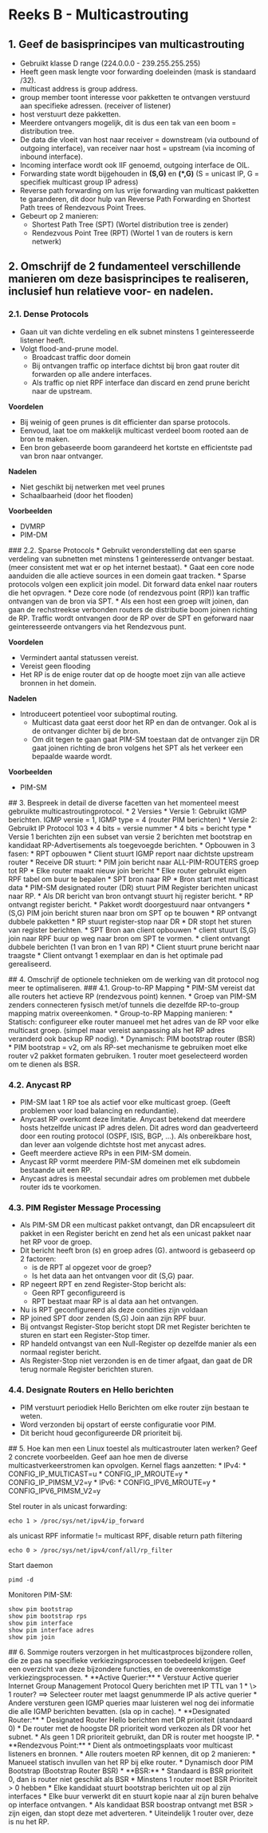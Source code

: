 # Reeks B - Multicastrouting
## 1. Geef de basisprincipes van multicastrouting
* Gebruikt klasse D range (224.0.0.0 - 239.255.255.255)
* Heeft geen mask lengte voor forwarding doeleinden (mask is standaard /32).
* multicast address is group address.
* group member toont interesse voor pakketten te ontvangen verstuurd aan specifieke adressen. (receiver of listener)
* host verstuurt deze pakketten.
* Meerdere ontvangers mogelijk, dit is dus een tak van een boom = distribution tree.
* De data die vloeit van host naar receiver = downstream (via outbound of outgoing interface), van receiver naar host = upstream (via incoming of inbound interface).
* Incoming interface wordt ook IIF genoemd, outgoing interface de OIL.
* Forwarding state wordt bijgehouden in **(S,G)** en **(*,G)** (S = unicast IP, G = specifiek multicast group IP adress)
* Reverse path forwarding om lus vrije forwarding van multicast pakketten te garanderen, dit door hulp van Reverse Path Forwarding en Shortest Path trees of Rendezvous Point Trees.
* Gebeurt op 2 manieren:
    * Shortest Path Tree (SPT) (Wortel distribution tree is zender)
    * Rendezvous Point Tree (RPT) (Wortel 1 van de routers is kern netwerk)

## 2. Omschrijf de 2 fundamenteel verschillende manieren om deze basisprincipes te realiseren, inclusief hun relatieve voor- en nadelen.
### 2.1. Dense Protocols
* Gaan uit van dichte verdeling en elk subnet minstens 1 geinteresseerde listener heeft.
* Volgt flood-and-prune model. 
    * Broadcast traffic door domein
    * Bij ontvangen traffic op interface dichtst bij bron gaat router dit forwarden op alle andere interfaces.
    * Als traffic op niet RPF interface dan discard en zend prune bericht naar de upstream.

**Voordelen**
* Bij weinig of geen prunes is dit efficienter dan sparse protocols.
* Eenvoud, laat toe om makkelijk multicast verdeel boom rooted aan de bron te maken.
* Een bron gebaseerde boom garandeerd het kortste en efficientste pad van bron naar ontvanger.

**Nadelen**
* Niet geschikt bij netwerken met veel prunes
* Schaalbaarheid (door het flooden)

**Voorbeelden**
* DVMRP
* PIM-DM

<p style="page-break-after:always;"></p>
### 2.2. Sparse Protocols
* Gebruikt veronderstelling dat een sparse verdeling van subnetten met minstens 1 geinteresserde ontvanger bestaat. (meer consistent met wat er op het internet bestaat).
* Gaat een core node aanduiden die alle actieve sources in een domein gaat tracken.
* Sparse protocols volgen een explicit join model. Dit forward data enkel naar routers die het opvragen.
* Deze core node (of rendezvous point (RP)) kan traffic ontvangen van de bron via SPT.
* Als een host een groep wilt joinen, dan gaan de rechstreekse verbonden routers de distributie boom joinen richting de RP. Traffic wordt ontvangen door de RP over de SPT en geforward naar geinteresseerde ontvangers via het Rendezvous punt.

**Voordelen**
* Vermindert aantal statussen vereist.
* Vereist geen flooding
* Het RP is de enige router dat op de hoogte moet zijn van alle actieve bronnen in het domein.

**Nadelen**
* Introduceert potentieel voor suboptimal routing.
    * Multicast data gaat eerst door het RP en dan de ontvanger. Ook al is de ontvanger dichter bij de bron.
    * Om dit tegen te gaan gaat PIM-SM toestaan dat de ontvanger zijn DR gaat joinen richting de bron volgens het SPT als het verkeer een bepaalde waarde wordt.

**Voorbeelden**
* PIM-SM

<p style="page-break-after:always;"></p>
## 3. Bespreek in detail de diverse facetten van het momenteel meest gebruikte multicastroutingprotocol.
* 2 Versies
    * Versie 1: Gebruikt IGMP berichten. IGMP versie = 1, IGMP type = 4 (router PIM berichten)
    * Versie 2: Gebruikt IP Protocol 103
        * 4 bits = versie nummer
        * 4 bits = bericht type
    * Versie 1 berichten zijn een subset van versie 2 berichten met bootstrap en kandidaat RP-Advertisements als toegevoegde berichten.
* Opbouwen in 3 fasen:
    * RPT opbouwen
        * Client stuurt IGMP report naar dichtste upstream router
        * Receive DR stuurt:
            * PIM join bericht naar ALL-PIM-ROUTERS groep tot RP
            * Elke router maakt nieuw join bericht
            * Elke router gebruikt eigen RPF tabel om buur te bepalen
    * SPT bron naar RP
        * Bron start met multicast data
        * PIM-SM designated router (DR) stuurt PIM Register berichten unicast naar RP.
        * Als DR bericht van bron ontvangt stuurt hij register bericht.
        * RP ontvangt register bericht.
            * Pakket wordt doorgestuurd naar ontvangers
            * (S,G) PIM join bericht sturen naar bron om SPT op te bouwen
        * RP ontvangt dubbele pakketten
            * RP stuurt register-stop naar DR
        * DR stopt het sturen van register berichten.
    * SPT Bron aan client opbouwen
        * client stuurt (S,G) join naar RPF buur op weg naar bron om SPT te vormen.
        * client ontvangt dubbele berichten (1 van bron en 1 van RP)
        * Client stuurt prune bericht naar traagste
        * Client ontvangt 1 exemplaar en dan is het optimale pad gerealiseerd.

<p style="page-break-after:always;"></p>
## 4. Omschrijf de optionele technieken om de werking van dit protocol nog meer te optimaliseren.
### 4.1. Group-to-RP Mapping
* PIM-SM vereist dat alle routers het actieve RP (rendezvous point) kennen.
* Groep van PIM-SM zenders connecteren fysisch met/of tunnels die dezelfde RP-to-group mapping matrix overeenkomen.
* Group-to-RP Mapping manieren:
    * Statisch: configureer elke router manueel  met het adres van de RP voor elke multicast groep. (simpel maar vereist aanpassing  als het RP adres veranderd ook backup RP nodig).
    * Dynamisch: PIM bootstrap router (BSR)
* PIM bootstrap = v2, om als RP-set mechanisme te gebruiken moet elke router v2 pakket formaten gebruiken. 1 router moet geselecteerd worden om te dienen als BSR.

### 4.2. Anycast RP
* PIM-SM laat 1 RP toe als actief voor elke multicast groep. (Geeft problemen voor load balancing en redundantie).
* Anycast RP overkomt deze limitatie. Anycast betekend dat meerdere hosts hetzelfde unicast IP adres delen. Dit adres word dan geadverteerd door een routing protocol (OSPF, ISIS, BGP, ...). Als onbereikbare host, dan lever aan volgende dichtste host met anycast adres.
* Geeft meerdere actieve RPs in een PIM-SM domein.
* Anycast RP vormt meerdere PIM-SM domeinen met elk subdomein bestaande uit een RP.
* Anycast adres is meestal secundair adres om problemen met dubbele router ids te voorkomen.

### 4.3. PIM Register Message Processing
* Als PIM-SM DR een multicast pakket ontvangt, dan DR encapsuleert dit pakket in een Register bericht en zend het als een unicast pakket naar het RP voor de groep.
* Dit bericht heeft bron (s) en groep adres (G). antwoord is gebaseerd op 2 factoren:
    * is de RPT al opgezet voor de groep?
    * Is het data aan het ontvangen voor dit (S,G) paar.
* RP negeert RPT en zend Register-Stop bericht als:
    * Geen RPT geconfigureerd is
    * RPT bestaat maar RP is al data aan het ontvangen.
* Nu is RPT geconfigureerd als deze  condities zijn voldaan
* RP joined SPT door zenden (S,G) Join aan zijn RPF buur.
* Bij ontvangst Register-Stop bericht stopt DR met Register berichten te sturen en start een Register-Stop timer.
* RP handeld ontvangst van een Null-Register op dezelfde manier als een normaal register bericht.
* Als Register-Stop niet verzonden is en de timer afgaat, dan gaat de DR terug normale Register berichten sturen.

### 4.4. Designate Routers en Hello berichten
* PIM verstuurt periodiek Hello Berichten om elke router zijn bestaan te weten.
* Word verzonden bij opstart of eerste configuratie voor PIM.
* Dit bericht houd geconfigureerde DR prioriteit bij.

<p style="page-break-after:always;"></p>
## 5. Hoe kan men een Linux toestel als multicastrouter laten werken? Geef 2 concrete voorbeelden. Geef aan hoe men de diverse multicastverkeerstromen kan opvolgen.
Kernel flags aanzetten:
* IPv4: 
    * CONFIG_IP_MULTICAST=u
    * CONFIG_IP_MROUTE=y
    * CONFIG_IP_PIMSM_V2=y
* IPv6:
    * CONFIG_IPV6_MROUTE=y
    * CONFIG_IPV6_PIMSM_V2=y

Stel router in als unicast forwarding:

    echo 1 > /proc/sys/net/ipv4/ip_forward

als unicast RPF informatie != multicast RPF, disable return path filtering

    echo 0 > /proc/sys/net/ipv4/conf/all/rp_filter

Start daemon

    pimd -d

Monitoren PIM-SM:

    show pim bootstrap
    show pim bootstrap rps
    show pim interface
    show pim interface adres
    show pim join

<p style="page-break-after:always;"></p>
## 6. Sommige routers verzorgen in het multicastproces bijzondere rollen, die ze pas na specifieke verkiezingsprocessen toebedeeld krijgen. Geef een overzicht van deze bijzondere functies, en de overeenkomstige verkiezingsprocessen.
* **Active Querier:**
    * Verstuur Active querier Internet Group Management Protocol Query berichten met IP TTL van 1
    * \> 1 router? ==> Selecteer router met laagst genummerde IP als active querier
    * Andere versturen geen IGMP queries maar luisteren wel nog dei informatie die alle IGMP berichten bevatten. (sla op in cache).
* **Designated Router:**
    * Designated Router Hello berichten met DR prioriteit (standaard 0)
    * De router met de hoogste DR prioriteit word verkozen als DR voor het subnet. 
    * Als geen 1 DR prioriteit gebruikt, dan DR is router met hoogste IP.
* **Rendezvous Point:**
    * Dient als ontmoetingsplaats voor multicast listeners en bronnen.
    * Alle routers moeten RP kennen, dit op 2 manieren:
        *  Manueel statisch invullen van het RP bij elke router.
        *  Dynamisch door PIM Bootstrap (Bootstrap Router BSR)
* **BSR:**
    * Standaard is BSR prioriteit 0, dan is router niet geschikt als BSR
    * Minstens 1 router moet BSR Prioriteit > 0 hebben
    * Elke kandidaat stuurt bootstrap berichten uit op al zijn interfaces
    * Elke buur verwerkt dit en stuurt kopie naar al zijn buren behalve op interface ontvangen.
    * Als kandidaat BSR boostrap ontvangt met BSR > zijn eigen, dan stopt deze met adverteren.
    * Uiteindelijk 1 router over, deze is nu het RP.
